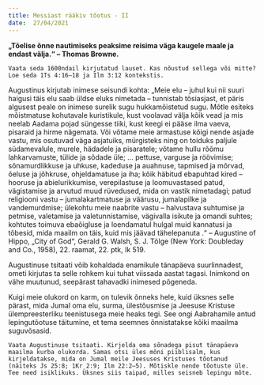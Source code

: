 ```yaml
---
title: Messiast rääkiv tõotus - II  
date:  27/04/2021  
---
```


**„Tõelise õnne nautimiseks peaksime reisima väga kaugele maale ja endast välja.“ – Thomas Browne.**

`Vaata seda 1600ndail kirjutatud lauset. Kas nõustud sellega või mitte? Loe seda 1Ts 4:16–18 ja Ilm 3:12 kontekstis.`

Augustinus kirjutab inimese seisundi kohta: „Meie elu – juhul kui nii suuri haigusi täis elu saab üldse eluks nimetada – tunnistab tõsiasjast, et päris algusest peale on inimese surelik sugu hukkamõistetud sugu. Mõtle esiteks mõistmatuse kohutavale kuristikule, kust voolavad välja kõik vead ja mis neelab Aadama pojad süngesse tiiki, kust keegi ei pääse ilma vaeva, pisaraid ja hirme nägemata. Või võtame meie armastuse kõigi nende asjade vastu, mis osutuvad väga asjatuiks, mürgisteks ning on toiduks paljule südamevalule, murele, hädadele ja pisaratele; võtame hullu rõõmu lahkarvamuste, tülide ja sõdade üle; … pettuse, varguse ja röövimise; sõnamurdlikkuse ja uhkuse, kadeduse ja auahnuse, tapmised ja mõrvad, õeluse ja jõhkruse, ohjeldamatuse ja iha; kõik häbitud ebapuhtad kired – hooruse ja abielurikkumise, verepilastuse ja loomuvastased patud, vägistamise ja arvutud muud rüvedused, mida on vastik nimetadagi; patud religiooni vastu – jumalakartmatuse ja väärusu, jumalapilke ja vandemurdmise; ülekohtu meie naabrite vastu – halvustava suhtumise ja petmise, valetamise ja valetunnistamise, vägivalla isikute ja omandi suhtes; kohtutes toimuva ebaõigluse ja loendamatul hulgal muid kannatusi ja tõbesid, mida maailm on täis, kuid mis jäävad tähelepanuta .“ – Augustine of Hippo, „City of God“, Gerald G. Walsh, S. J. Tõlge (New York: Doubleday and Co., 1958), 22. raamat, 22. ptk, lk 519.

Augustinuse tsitaati võib kohaldada enamikule tänapäeva suurlinnadest, ometi kirjutas ta selle rohkem kui tuhat viissada aastat tagasi. Inimkond on vähe muutunud, seepärast tahavadki inimesed põgeneda.

Kuigi meie olukord on karm, on tulevik õnneks hele, kuid üksnes selle pärast, mida Jumal oma elu, surma, ülestõusmise ja Jeesuse Kristuse ülempreesterliku teenistusega meie heaks tegi. See ongi Aabrahamile antud lepingutõotuse täitumine, et tema seemnes õnnistatakse kõiki maailma suguvõsasid.

`Vaata Augustinuse tsitaati. Kirjelda oma sõnadega pisut tänapäeva maailma kurba olukorda. Samas otsi üles mõni piiblisalm, kus kirjeldatakse, mida on Jumal meile Jeesuses Kristuses tõotanud (näiteks Js 25:8; 1Kr 2:9; Ilm 22:2–5). Mõtiskle nende tõotuste üle. Tee need isiklikuks. Üksnes siis taipad, milles seisneb lepingu mõte.`
